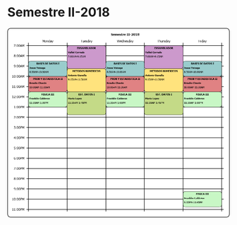 # Semestre II-2018
<p align="center">
<img src="SEM-2-2018.png" alt="alt text" width="640" height="whatever">
</p>
